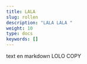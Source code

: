```yaml
---
title: LALA
slug: rollen
description: "LALA LALA "
weight: 10
type: docs
keywords: []
---
```


text en markdown LOLO COPY
